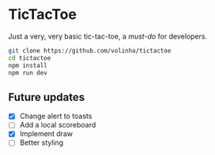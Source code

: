 # TicTacToe

Just a very, very basic tic-tac-toe, a *must-do* for developers.

```bash
git clone https://github.com/volinha/tictactoe
cd tictactoe
npm install
npm run dev
```

## Future updates

- [x] Change alert to toasts
- [ ] Add a local scoreboard
- [x] Implement draw
- [ ] Better styling